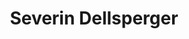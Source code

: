---
title: "Severin Dellsperger"
draft: false
type: about-us
# post image
image: "images/ins/about-us/severin-dellsperger.png"
# This is the meta description used by search engines (see https://moz.com/learn/seo/meta-description)
# Recommended length: 50–160 characters (Google truncates snippets to ~155–160 characters)
description: "Network Engineer at INS Institute for Networked Solutions in eastern Switzerland."
# weight determines the order in which the team members are listed in the about us page
weight: 3
email: "severin.dellsperger@ost.ch"
function: 
  - "Network Engineer"
academicTitle: ""
certifications:
tags:
  - "cloudnative"
  - "ansible"
  - "python"
  - "segmentrouting"
  - "linux"
---